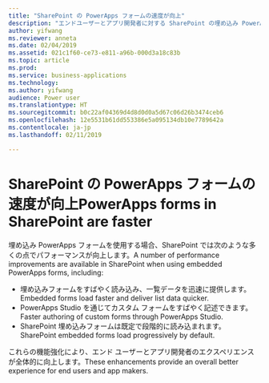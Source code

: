 ```yaml
---
title: "SharePoint の PowerApps フォームの速度が向上"
description: "エンドユーザーとアプリ開発者に対する SharePoint の埋め込み PowerApps フォームのパフォーマンスが向上します"
author: yifwang
ms.reviewer: anneta
ms.date: 02/04/2019
ms.assetid: 021c1f60-ce73-e811-a96b-000d3a18c83b
ms.topic: article
ms.prod: 
ms.service: business-applications
ms.technology: 
ms.author: yifwang
audience: Power user
ms.translationtype: HT
ms.sourcegitcommit: b0c22af04369d4d8d0d0a5d67c06d26b3474ceb6
ms.openlocfilehash: 12e5531b61dd553386e5a095134db10e7789642a
ms.contentlocale: ja-jp
ms.lasthandoff: 02/11/2019

---
```

# <a name="powerapps-forms-in-sharepoint-are-faster"></a><span data-ttu-id="fb96f-103">SharePoint の PowerApps フォームの速度が向上</span><span class="sxs-lookup"><span data-stu-id="fb96f-103">PowerApps forms in SharePoint are faster</span></span>




<span data-ttu-id="fb96f-104">埋め込み PowerApps フォームを使用する場合、SharePoint では次のような多くの点でパフォーマンスが向上します。</span><span class="sxs-lookup"><span data-stu-id="fb96f-104">A number of performance improvements are available in SharePoint when using embedded PowerApps forms, including:</span></span>

- <span data-ttu-id="fb96f-105">埋め込みフォームをすばやく読み込み、一覧データを迅速に提供します。</span><span class="sxs-lookup"><span data-stu-id="fb96f-105">Embedded forms load faster and deliver list data quicker.</span></span>
- <span data-ttu-id="fb96f-106">PowerApps Studio を通じてカスタム フォームをすばやく記述できます。</span><span class="sxs-lookup"><span data-stu-id="fb96f-106">Faster authoring of custom forms through PowerApps Studio.</span></span>
- <span data-ttu-id="fb96f-107">SharePoint 埋め込みフォームは既定で段階的に読み込まれます。</span><span class="sxs-lookup"><span data-stu-id="fb96f-107">SharePoint embedded forms load progressively by default.</span></span>

<span data-ttu-id="fb96f-108">これらの機能強化により、エンド ユーザーとアプリ開発者のエクスペリエンスが全体的に向上します。</span><span class="sxs-lookup"><span data-stu-id="fb96f-108">These enhancements provide an overall better experience for end users and app makers.</span></span>
